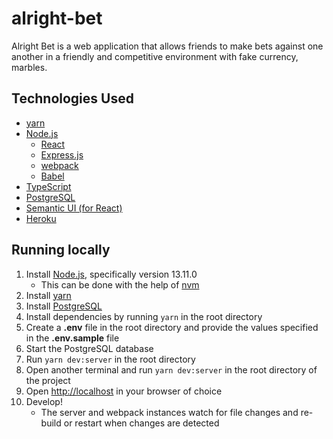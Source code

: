 # alright-bet

Alright Bet is a web application that allows friends to make bets against one
another in a friendly and competitive environment with fake currency, marbles.

## Technologies Used

- [yarn](https://yarnpkg.com/)
- [Node.js](https://nodejs.org/en/)
  - [React](https://reactjs.org/)
  - [Express.js](https://expressjs.com/)
  - [webpack](https://webpack.js.org/)
  - [Babel](https://babeljs.io/)
- [TypeScript](https://www.typescriptlang.org/)
- [PostgreSQL](https://www.postgresql.org/)
- [Semantic UI (for React)](https://react.semantic-ui.com/)
- [Heroku](https://www.heroku.com/)

## Running locally

1. Install [Node.js](https://nodejs.org/en/), specifically version 13.11.0
    - This can be done with the help of [nvm](https://github.com/nvm-sh/nvm)
2. Install [yarn](https://yarnpkg.com/)
3. Install [PostgreSQL](https://www.postgresql.org/)
4. Install dependencies by running `yarn` in the root directory
5. Create a **.env** file in the root directory and provide the values specified in the **.env.sample** file
6. Start the PostgreSQL database
7. Run `yarn dev:server` in the root directory
8. Open another terminal and run `yarn dev:server` in the root directory of the project
9. Open [http://localhost](http://localhost) in your browser of choice
10. Develop!
    - The server and webpack instances watch for file changes and re-build or restart when changes are detected